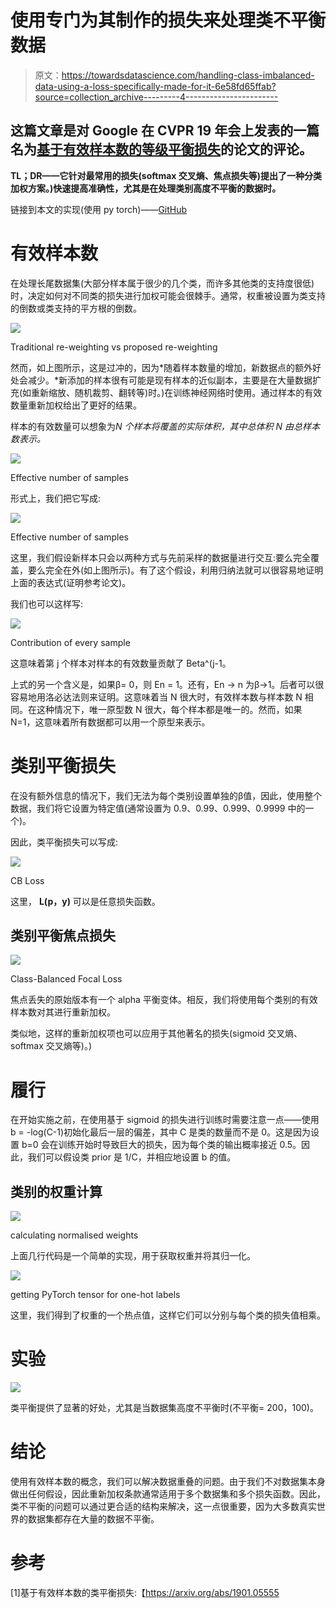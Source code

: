 # 使用专门为其制作的损失来处理类不平衡数据

> 原文：<https://towardsdatascience.com/handling-class-imbalanced-data-using-a-loss-specifically-made-for-it-6e58fd65ffab?source=collection_archive---------4----------------------->

## 这篇文章是对 Google 在 CVPR 19 年会上发表的一篇名为[基于有效样本数的等级平衡损失](http://openaccess.thecvf.com/content_CVPR_2019/html/Cui_Class-Balanced_Loss_Based_on_Effective_Number_of_Samples_CVPR_2019_paper.html)的论文的评论。

**TL；DR——它针对最常用的损失(softmax 交叉熵、焦点损失等)提出了一种分类加权方案。)快速提高准确性，尤其是在处理类别高度不平衡的数据时。**

链接到本文的实现(使用 py torch)——[GitHub](https://github.com/vandit15/Class-balanced-loss-pytorch)

# 有效样本数

在处理长尾数据集(大部分样本属于很少的几个类，而许多其他类的支持度很低)时，决定如何对不同类的损失进行加权可能会很棘手。通常，权重被设置为类支持的倒数或类支持的平方根的倒数。

![](img/18e09ac9a3a0a87daeb460704371445f.png)

Traditional re-weighting vs proposed re-weighting

然而，如上图所示，这是过冲的，因为*随着样本数量的增加，新数据点的额外好处会减少。*新添加的样本很有可能是现有样本的近似副本，主要是在大量数据扩充(如重新缩放、随机裁剪、翻转等)时。)在训练神经网络时使用。通过样本的有效数量重新加权给出了更好的结果。

样本的有效数量可以想象为*N 个样本将覆盖的实际体积，其中总体积 N 由总样本数表示。*

![](img/14a284bd7c7119831e248ac243602f97.png)

Effective number of samples

形式上，我们把它写成:

![](img/abccc8e8215f1eadb0632f8cca60ea60.png)

Effective number of samples

这里，我们假设新样本只会以两种方式与先前采样的数据量进行交互:要么完全覆盖，要么完全在外(如上图所示)。有了这个假设，利用归纳法就可以很容易地证明上面的表达式(证明参考论文)。

我们也可以这样写:

![](img/2ff907e2ffc77867f007bbaac35d22ea.png)

Contribution of every sample

这意味着第 j 个样本对样本的有效数量贡献了 Beta^(j-1。

上式的另一个含义是，如果β= 0，则 En = 1。还有，En → n 为β→1。后者可以很容易地用洛必达法则来证明。这意味着当 N 很大时，有效样本数与样本数 N 相同。在这种情况下，唯一原型数 N 很大，每个样本都是唯一的。然而，如果 N=1，这意味着所有数据都可以用一个原型来表示。

# 类别平衡损失

在没有额外信息的情况下，我们无法为每个类别设置单独的β值，因此，使用整个数据，我们将它设置为特定值(通常设置为 0.9、0.99、0.999、0.9999 中的一个)。

因此，类平衡损失可以写成:

![](img/32c6f14c5b41647a6bffc9bd780ed857.png)

CB Loss

这里， **L(p，y)** 可以是任意损失函数。

## 类别平衡焦点损失

![](img/82b89e944f3d07c7dd6aa788704ca241.png)

Class-Balanced Focal Loss

焦点丢失的原始版本有一个 alpha 平衡变体。相反，我们将使用每个类别的有效样本数对其进行重新加权。

类似地，这样的重新加权项也可以应用于其他著名的损失(sigmoid 交叉熵、softmax 交叉熵等)。)

# 履行

在开始实施之前，在使用基于 sigmoid 的损失进行训练时需要注意一点——使用 b = -log(C-1)初始化最后一层的偏差，其中 C 是类的数量而不是 0。这是因为设置 b=0 会在训练开始时导致巨大的损失，因为每个类的输出概率接近 0.5。因此，我们可以假设类 prior 是 1/C，并相应地设置 b 的值。

## 类别的权重计算

![](img/d8963aa71068f3c23bc366acea9cb667.png)

calculating normalised weights

上面几行代码是一个简单的实现，用于获取权重并将其归一化。

![](img/6218cb9ef77da7476fd8195ca08a04d8.png)

getting PyTorch tensor for one-hot labels

这里，我们得到了权重的一个热点值，这样它们可以分别与每个类的损失值相乘。

# 实验

![](img/d98a0f54df877e2db329549459715892.png)

类平衡提供了显著的好处，尤其是当数据集高度不平衡时(不平衡= 200，100)。

# 结论

使用有效样本数的概念，我们可以解决数据重叠的问题。由于我们不对数据集本身做出任何假设，因此重新加权条款通常适用于多个数据集和多个损失函数。因此，类不平衡的问题可以通过更合适的结构来解决，这一点很重要，因为大多数真实世界的数据集都存在大量的数据不平衡。

# 参考

[1]基于有效样本数的类平衡损失:【https://arxiv.org/abs/1901.05555 